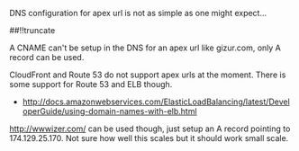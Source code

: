 DNS configuration for apex url is not as simple as one might expect...

[meta:author]: <> (Jonas Colmsjo)
[meta:title]: <> (Setup apex urls like gizur.com)
[meta:date]: <> (2012-08-15)
[meta:nested:key]: <> (Metadata value)

##!!truncate


A CNAME can't be setup in the DNS for an apex url like gizur.com, only A record can be used.

CloudFront and Route 53 do not support apex urls at the moment. There is some support for Route 53 and ELB though.
 * http://docs.amazonwebservices.com/ElasticLoadBalancing/latest/DeveloperGuide/using-domain-names-with-elb.html

http://wwwizer.com/ can be used though, just setup an A record pointing to 174.129.25.170. Not sure how well this scales but it should work small scale.
